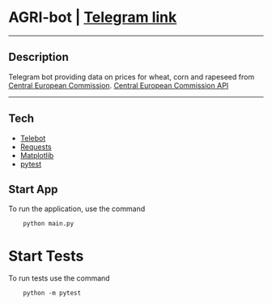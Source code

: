 # AGRI-bot | [Telegram link](https://t.me/Lagro_bot)
___
## Description
Telegram bot providing data on prices for wheat, corn and rapeseed from
[Central European Commission](https://agridata.ec.europa.eu/extensions/DataPortal/home.html).
[Central European Commission API](https://agridata.ec.europa.eu/extensions/DataPortal/API_Documentation.html)
___

## Tech
- [Telebot](https://pypi.org/project/pyTelegramBotAPI)
- [Requests](https://requests.readthedocs.io/en/latest/)
- [Matplotlib](https://matplotlib.org/)
- [pytest](https://docs.pytest.org/)

## Start App
To run the application, use the command
```commandline
    python main.py
```

# Start Tests
To run tests use the command
```commandline
    python -m pytest
```